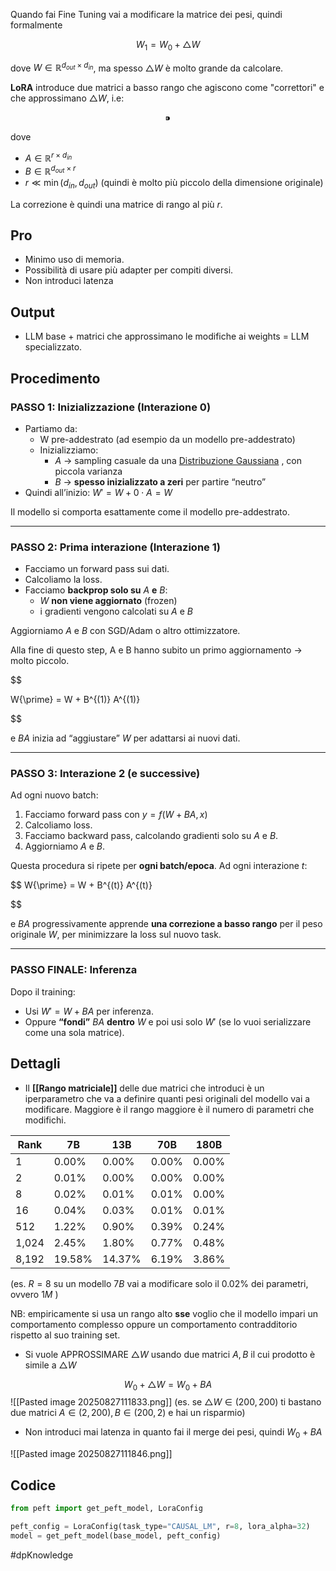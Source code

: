 Quando fai Fine Tuning vai a modificare la matrice dei pesi, quindi formalmente

$$ W_1=W_0+\triangle W $$

dove $W \in \mathbb{R}^{d_{out} \times d_{in}}$, ma spesso $\triangle W$ è molto grande da calcolare.

**LoRA** introduce due matrici a basso rango che agiscono come "correttori" e che approssimano $\triangle W$, i.e:

$$ ⁍ $$

dove

- $A \in \mathbb{R}^{r \times d_{in}}$
- $B \in \mathbb{R}^{d_{out} \times r}$
- $r \ll \min(d_{in}, d_{out})$ (quindi è molto più piccolo della dimensione originale)

La correzione è quindi una matrice di rango al più $r$.

## Pro

- Minimo uso di memoria.
- Possibilità di usare più adapter per compiti diversi.
- Non introduci latenza

## Output

- LLM base + matrici che approssimano le modifiche ai weights = LLM specializzato.

## Procedimento

### **PASSO 1: Inizializzazione (Interazione 0)**

- Partiamo da:
    - W pre-addestrato (ad esempio da un modello pre-addestrato)
    - Inizializziamo:
        - $A$ → sampling casuale da una [Distribuzione Gaussiana](https://www.notion.so/Distribuzione-Gaussiana-24e04d204fa28047932df7ef40347fb4?pvs=21) , con piccola varianza
        - $B$ → **spesso inizializzato a zeri** per partire “neutro”
- Quindi all’inizio: $W{\prime} = W + 0 \cdot A = W$

Il modello si comporta esattamente come il modello pre-addestrato.

---

### **PASSO 2: Prima interazione (Interazione 1)**

- Facciamo un forward pass sui dati.
- Calcoliamo la loss.
- Facciamo **backprop solo su** $A$ **e** $B$:
    - $W$ **non viene aggiornato** (frozen)
    - i gradienti vengono calcolati su $A$ e $B$

Aggiorniamo $A$ e $B$ con SGD/Adam o altro ottimizzatore.

Alla fine di questo step, A e B hanno subito un primo aggiornamento → molto piccolo.

$$

W{\prime} = W + B^{(1)} A^{(1)}

$$

e $B A$ inizia ad “aggiustare” $W$ per adattarsi ai nuovi dati.

---

### **PASSO 3: Interazione 2 (e successive)**

Ad ogni nuovo batch:

1. Facciamo forward pass con $y = f(W + B A, x)$
2. Calcoliamo loss.
3. Facciamo backward pass, calcolando gradienti solo su $A$ e $B$.
4. Aggiorniamo $A$ e $B$.

Questa procedura si ripete per **ogni batch/epoca**. Ad ogni interazione $t$:

$$ W{\prime} = W + B^{(t)} A^{(t)}

$$

e $B A$ progressivamente apprende **una correzione a basso rango** per il peso originale $W,$ per minimizzare la loss sul nuovo task.

---

### **PASSO FINALE: Inferenza**

Dopo il training:

- Usi $W{\prime} = W + B A$ per inferenza.
- Oppure **“fondi”** $B A$ **dentro** $W$ e poi usi solo $W{\prime}$ (se lo vuoi serializzare come una sola matrice).

## Dettagli

- Il **[[Rango matriciale]]** delle due matrici che introduci è un iperparametro che va a definire quanti pesi originali del modello vai a modificare. Maggiore è il rango maggiore è il numero di parametri che modifichi.

|Rank|7B|13B|70B|180B|
|---|---|---|---|---|
|1|0.00%|0.00%|0.00%|0.00%|
|2|0.01%|0.00%|0.00%|0.00%|
|8|0.02%|0.01%|0.01%|0.00%|
|16|0.04%|0.03%|0.01%|0.01%|
|512|1.22%|0.90%|0.39%|0.24%|
|1,024|2.45%|1.80%|0.77%|0.48%|
|8,192|19.58%|14.37%|6.19%|3.86%|

(es. $R=8$ su un modello $7B$ vai a modificare solo il $0.02\%$ dei parametri, ovvero $1M$ )

NB: empiricamente si usa un rango alto **sse** voglio che il modello impari un comportamento complesso oppure un comportamento contradditorio rispetto al suo training set.

- Si vuole APPROSSIMARE $\triangle W$ usando due matrici $A,B$ il cui prodotto è simile a $\triangle W$

$$ W_0 + \triangle W=W_0+BA $$
![[Pasted image 20250827111833.png]]
(es. se $\triangle W \in (200,200)$ ti bastano due matrici $A \in (2,200), B \in (200,2)$ e hai un risparmio)

- Non introduci mai latenza in quanto fai il merge dei pesi, quindi $W_0+BA$

![[Pasted image 20250827111846.png]]
## Codice

```python
from peft import get_peft_model, LoraConfig

peft_config = LoraConfig(task_type="CAUSAL_LM", r=8, lora_alpha=32)
model = get_peft_model(base_model, peft_config)

```

#dpKnowledge 